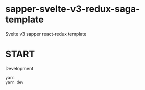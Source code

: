 # sapper-svelte-v3-redux-saga-template

Svelte v3 sapper react-redux template

# START

Development

```bash
yarn
yarn dev
```
